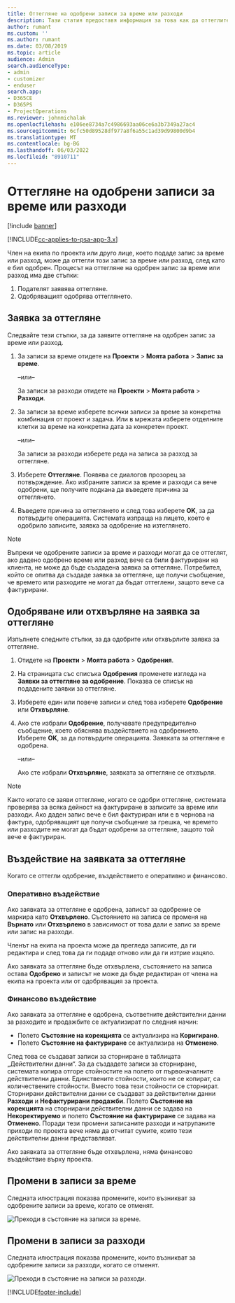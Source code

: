 ```yaml
---
title: Оттегляне на одобрени записи за време или разходи
description: Тази статия предоставя информация за това как да оттеглите преди това одобрена транзакция за време или разход.
author: rumant
ms.custom: ''
ms.author: rumant
ms.date: 03/08/2019
ms.topic: article
audience: Admin
search.audienceType:
- admin
- customizer
- enduser
search.app:
- D365CE
- D365PS
- ProjectOperations
ms.reviewer: johnmichalak
ms.openlocfilehash: e106ee8734a7c4986693aa06ce6a3b7349a27ac4
ms.sourcegitcommit: 6cfc50d89528df977a8f6a55c1ad39d99800d9b4
ms.translationtype: MT
ms.contentlocale: bg-BG
ms.lasthandoff: 06/03/2022
ms.locfileid: "8910711"
---
```

# <a name="recall-approved-time-or-expense-entries"></a>Оттегляне на одобрени записи за време или разходи

[!include [banner](../includes/psa-now-project-operations.md)]

[!INCLUDE[cc-applies-to-psa-app-3.x](../includes/cc-applies-to-psa-app-3x.md)]

Член на екипа по проекта или друго лице, което подаде запис за време или разход, може да оттегли този запис за време или разход, след като е бил одобрен. Процесът на оттегляне на одобрен запис за време или разход има две стъпки:

1. Подателят заявява оттегляне.
2. Одобряващият одобрява оттеглянето.

## <a name="request-a-recall"></a>Заявка за оттегляне

Следвайте тези стъпки, за да заявите оттегляне на одобрен запис за време или разход.

1. За записи за време отидете на **Проекти** \> **Моята работа** \> **Запис за време**.

    –или–

    За записи за разходи отидете на **Проекти** \> **Моята работа** \> **Разходи**.

2. За записи за време изберете всички записи за време за конкретна комбинация от проект и задача. Или в мрежата изберете отделните клетки за време на конкретна дата за конкретен проект.

    –или–

    За записи за разходи изберете реда на записа за разход за оттегляне.

3. Изберете **Оттегляне**. Появява се диалогов прозорец за потвърждение. Ако избраните записи за време и разходи са вече одобрени, ще получите подкана да въведете причина за оттеглянето.
4. Въведете причина за оттеглянето и след това изберете **OK**, за да потвърдите операцията. Системата изпраща на лицето, което е одобрило записите, заявка за одобрение на изтеглянето.

> [!NOTE]
> Въпреки че одобрените записи за време и разходи могат да се оттеглят, ако дадено одобрено време или разход вече са били фактурирани на клиента, не може да бъде създадена заявка за оттегляне. Потребител, който се опитва да създаде заявка за оттегляне, ще получи съобщение, че времето или разходите не могат да бъдат оттеглени, защото вече са фактурирани.

## <a name="approve-or-reject-a-recall-request"></a>Одобряване или отхвърляне на заявка за оттегляне

Изпълнете следните стъпки, за да одобрите или отхвърлите заявка за оттегляне.

1. Отидете на **Проекти** \> **Моята работа** \> **Одобрения**.
2. На страницата със списъка **Одобрения** променете изгледа на **Заявки за оттегляне за одобрение**. Показва се списък на подадените заявки за оттегляне.
3. Изберете един или повече записи и след това изберете **Одобрение** или **Отхвърляне**.
4. Ако сте избрали **Одобрение**, получавате предупредително съобщение, което обяснява въздействието на одобрението. Изберете **OK**, за да потвърдите операцията. Заявката за оттегляне е одобрена.

    –или–

    Ако сте избрали **Отхвърляне**, заявката за оттегляне се отхвърля.

> [!NOTE]
> Както когато се заяви оттегляне, когато се одобри оттегляне, системата проверява за всяка дейност на фактуриране в записите за време или разходи. Ако даден запис вече е бил фактуриран или е в чернова на фактура, одобряващият ще получи съобщение за грешка, че времето или разходите не могат да бъдат одобрени за оттегляне, защото той вече е фактуриран.

## <a name="impact-of-a-recall-request"></a>Въздействие на заявката за оттегляне

Когато се оттегли одобрение, въздействието е оперативно и финансово.

### <a name="operational-impact"></a>Оперативно въздействие

Ако заявката за оттегляне е одобрена, записът за одобрение се маркира като **Отхвърлено**. Състоянието на записа се променя на **Върнато** или **Отхвърлено** в зависимост от това дали е запис за време или запис на разходи.

Членът на екипа на проекта може да прегледа записите, да ги редактира и след това да ги подаде отново или да ги изтрие изцяло.

Ако заявката за оттегляне бъде отхвърлена, състоянието на записа остава **Одобрено** и записът не може да бъде редактиран от члена на екипа на проекта или от одобряващия за проекта.

### <a name="financial-impact"></a>Финансово въздействие

Ако заявката за оттегляне е одобрена, съответните действителни данни за разходите и продажбите се актуализират по следния начин:

- Полето **Състояние на корекцията** се актуализира на **Коригирано**.
- Полето **Състояние на фактуриране** се актуализира на **Отменено**.

След това се създават записи за сторниране в таблицата „Действителни данни“. За да създадете записи за сторниране, системата копира отгоре стойностите на полето от първоначалните действителни данни. Единствените стойности, които не се копират, са количествените стойности. Вместо това тези стойности се сторнират. Сторнирани действителни данни се създават за действителни данни **Разходи** и **Нефактурирани продажби**. Полето **Състояние на корекцията** на сторнирани действителни данни се задава на **Некоректируемо** и полето **Състояние на фактуриране** се задава на **Отменено**. Поради тези промени записаните разходи и натрупаните приходи по проекта вече няма да отчитат сумите, които тези действителни данни представляват.

Ако заявката за оттегляне бъде отхвърлена, няма финансово въздействие върху проекта.

## <a name="changes-to-time-entry-records"></a>Промени в записи за време

Следната илюстрация показва промените, които възникват за одобрените записи за време, когато се отменят.

![Преходи в състояние на записи за време.](media/TimeEntryStateTransitions.png)

## <a name="changes-to-expense-entry-records"></a>Промени в записи за разходи

Следната илюстрация показва промените, които възникват за одобрените записи за разходи, когато се отменят.

![Преходи в състояние на записи за разходи.](media/ExpenseEntryStateTransitions.png)


[!INCLUDE[footer-include](../includes/footer-banner.md)]

